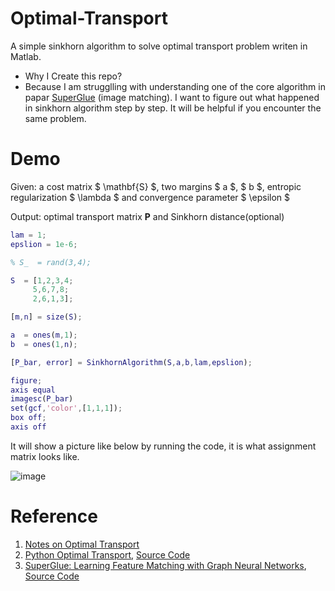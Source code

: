 # Optimal-Transport

A simple sinkhorn algorithm to solve optimal transport problem writen in Matlab.

- Why I Create this repo? 
- Because I am strugglling with understanding one of the core algorithm in papar [SuperGlue](https://arxiv.org/abs/1911.11763) (image matching). I want to figure out what happened in sinkhorn algorithm step by step. It will be helpful if you encounter the same problem.


# Demo

Given: a cost matrix $ \mathbf{S} $, two margins $ a $, $ b $, entropic regularization $ \lambda $ and convergence parameter $ \epsilon $

Output: optimal transport matrix $\mathbf{P}$ and Sinkhorn distance(optional) 

``` matlab
lam = 1;
epslion = 1e-6;

% S_  = rand(3,4);

S  = [1,2,3,4;
     5,6,7,8;
     2,6,1,3];

[m,n] = size(S);

a  = ones(m,1);
b  = ones(1,n);

[P_bar, error] = SinkhornAlgorithm(S,a,b,lam,epslion);

figure;
axis equal
imagesc(P_bar)
set(gcf,'color',[1,1,1]);
box off;
axis off
```
It will show a picture like below by running the code, it is what assignment matrix looks like.

![image](https://user-images.githubusercontent.com/18531182/161440518-9b7854e4-158d-4aac-a0f1-714adc374fe9.png)

# Reference

1. [Notes on Optimal Transport](https://michielstock.github.io/posts/2017/2017-11-5-OptimalTransport)
2. [Python Optimal Transport](https://pythonot.github.io/index.html), [Source Code](https://github.com/PythonOT/POT)
3. [SuperGlue: Learning Feature Matching with Graph Neural Networks](https://arxiv.org/abs/1911.11763), [Source Code](https://github.com/magicleap/SuperGluePretrainedNetwork)


